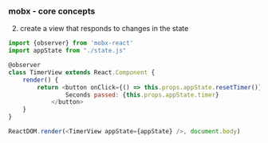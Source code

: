 ### mobx - core concepts

2. create a view that responds to changes in the state

```javascript
import {observer} from 'mobx-react'
import appState from "./state.js"

@observer
class TimerView extends React.Component {
    render() {
        return <button onClick={() => this.props.appState.resetTimer()}>
                Seconds passed: {this.props.appState.timer}
            </button>
    }
}

ReactDOM.render(<TimerView appState={appState} />, document.body)
```


